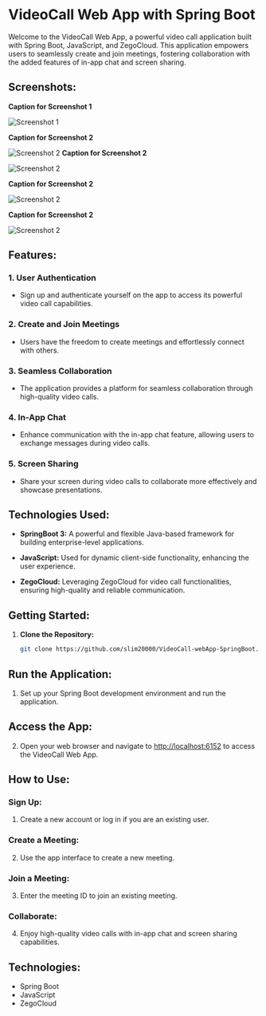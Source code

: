 # VideoCall Web App with Spring Boot

Welcome to the VideoCall Web App, a powerful video call application built with Spring Boot, JavaScript, and ZegoCloud. This application empowers users to seamlessly create and join meetings, fostering collaboration with the added features of in-app chat and screen sharing.

## Screenshots:

**Caption for Screenshot 1**

![Screenshot 1](src/main/resources/static/images/img.png)

**Caption for Screenshot 2**

![Screenshot 2](src/main/resources/static/images/img.png)
**Caption for Screenshot 2**

![Screenshot 2](src/main/resources/static/images/img.png)

**Caption for Screenshot 2**

![Screenshot 2](src/main/resources/static/images/img.png)

**Caption for Screenshot 2**

![Screenshot 2](src/main/resources/static/images/img.png)


## Features:

### 1. User Authentication
- Sign up and authenticate yourself on the app to access its powerful video call capabilities.

### 2. Create and Join Meetings
- Users have the freedom to create meetings and effortlessly connect with others.
  
### 3. Seamless Collaboration
- The application provides a platform for seamless collaboration through high-quality video calls.

### 4. In-App Chat
- Enhance communication with the in-app chat feature, allowing users to exchange messages during video calls.

### 5. Screen Sharing
- Share your screen during video calls to collaborate more effectively and showcase presentations.

## Technologies Used:

- **SpringBoot 3:** A powerful and flexible Java-based framework for building enterprise-level applications.

- **JavaScript:** Used for dynamic client-side functionality, enhancing the user experience.

- **ZegoCloud:** Leveraging ZegoCloud for video call functionalities, ensuring high-quality and reliable communication.

## Getting Started:

1. **Clone the Repository:**
   ```bash
   git clone https://github.com/slim20000/VideoCall-webApp-SpringBoot.git

## Run the Application:

1. Set up your Spring Boot development environment and run the application.

## Access the App:

2. Open your web browser and navigate to [http://localhost:6152](http://localhost:8080) to access the VideoCall Web App.

## How to Use:

### Sign Up:

1. Create a new account or log in if you are an existing user.

### Create a Meeting:

2. Use the app interface to create a new meeting.

### Join a Meeting:

3. Enter the meeting ID to join an existing meeting.

### Collaborate:

4. Enjoy high-quality video calls with in-app chat and screen sharing capabilities.

## Technologies:

- Spring Boot
- JavaScript
- ZegoCloud

